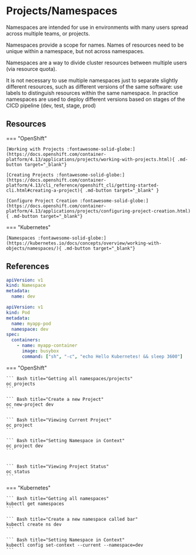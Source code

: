 # Projects/Namespaces

Namespaces are intended for use in environments with many users spread across multiple teams, or projects.

Namespaces provide a scope for names. Names of resources need to be unique within a namespace, but not across namespaces.

Namespaces are a way to divide cluster resources between multiple users (via resource quota).

It is not necessary to use multiple namespaces just to separate slightly different resources, such as different versions of the same software: use labels to distinguish resources within the same namespace. In practice namespaces are used to deploy different versions based on stages of the CICD pipeline (dev, test, stage, prod)

## Resources

=== "OpenShift"

    [Working with Projects :fontawesome-solid-globe:](https://docs.openshift.com/container-platform/4.13/applications/projects/working-with-projects.html){ .md-button target="_blank"}

    [Creating Projects :fontawesome-solid-globe:](https://docs.openshift.com/container-platform/4.13/cli_reference/openshift_cli/getting-started-cli.html#creating-a-project){ .md-button target="_blank" }
    
    [Configure Project Creation :fontawesome-solid-globe:](https://docs.openshift.com/container-platform/4.13/applications/projects/configuring-project-creation.html){ .md-button target="_blank"}

=== "Kubernetes"

    [Namespaces :fontawesome-solid-globe:](https://kubernetes.io/docs/concepts/overview/working-with-objects/namespaces/){ .md-button target="_blank"}

## References

```yaml title="Namespace YAML"
apiVersion: v1
kind: Namespace
metadata:
  name: dev
```

```yaml title="Pod YAML specifiying Namespace"
apiVersion: v1
kind: Pod
metadata:
  name: myapp-pod
  namespace: dev
spec:
  containers:
    - name: myapp-container
      image: busybox
      command: ["sh", "-c", "echo Hello Kubernetes! && sleep 3600"]
```

=== "OpenShift"

    ``` Bash title="Getting all namespaces/projects"
    oc projects
    ```

    ``` Bash title="Create a new Project"
    oc new-project dev
    ```

    ``` Bash title="Viewing Current Project"
    oc project
    ```

    ``` Bash title="Setting Namespace in Context"
    oc project dev
    ```


    ``` Bash title="Viewing Project Status"
    oc status
    ```

=== "Kubernetes"

    ``` Bash title="Getting all namespaces"
    kubectl get namespaces
    ```

    ``` Bash title="Create a new namespace called bar"
    kubectl create ns dev
    ```

    ``` Bash title="Setting Namespace in Context"
    kubectl config set-context --current --namespace=dev
    ```
